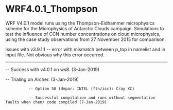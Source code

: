 # WRF4.0.1_Thompson
WRF V4.0.1 model runs using the Thompson-Eidhammer microphysics scheme for the Microphysics of Antarctic Clouds campaign. Simulations to test the influence of CCN number concentrations on cloud microphysics, using the case study observations from 27 November 2015 for comparison.

Issues with v3.9.1.1 -- error with mismatch between p_top in namelist and in input file. Not obvious why this error occurred.

------------------------------------------------

-- Success with v4.0.1 on ws8. (3-Jan-2019)

-- Trialing on Archer. (3-Jan-2019)

              -- Option 50 (dmpar: INTEL (ftn/icc): Cray XC) 
              
              -- Successful compilation and runs without segmentation faults when chem/ code compiled (7-Jan-2019)
